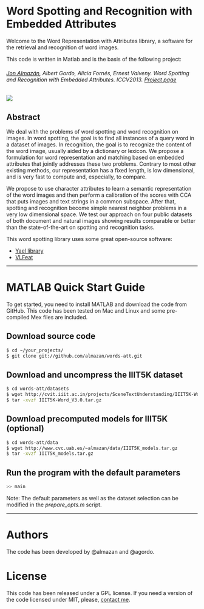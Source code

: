 Word Spotting and Recognition with Embedded Attributes
==

Welcome to the Word Representation with Attributes library, a software for the retrieval and recognition of word images.

This code is written in Matlab and is the basis of the following project:

###### [Jon Almazán](http://www.cvc.uab.es/~almazan), Albert Gordo, Alicia Fornés, Ernest Valveny.  *Word Spotting and Recognition with Embedded Attributes*. ICCV2013. [Project page](http://www.cvc.uab.es/~almazan/index.php/projects/words-att/)

![](http://www.cvc.uab.es/~almazan/wp-content/uploads/2014/01/spaces_small.png)

Abstract
---

We deal with the problems of word spotting and word recognition on images. In word spotting, the goal is to find all instances of a query word in a dataset of images. In recognition, the goal is to recognize the content of the word image, usually aided by a dictionary or lexicon. We propose a formulation for word representation and matching based on embedded attributes that jointly addresses these two problems. Contrary to most other existing methods, our representation has a fixed length, is low dimensional, and is very fast to compute and, especially, to compare.

We propose to use character attributes to learn a semantic representation of the word images and then perform a calibration of the scores with CCA that puts images and text strings in a common subspace. After that, spotting and recognition become simple nearest neighbor problems in a very low dimensional space. We test our approach on four public datasets of both document and natural images showing results comparable or better than the state-of-the-art on spotting and recognition tasks.

This word spotting library uses some great open-source software:

* [Yael library](https://gforge.inria.fr/projects/yael/) 
* [VLFeat](http://www.vlfeat.org)

----

# MATLAB Quick Start Guide

To get started, you need to install MATLAB and download the code from GitHub. This code has been tested on Mac and Linux and some pre-compiled Mex files are included.

## Download source code
``` sh
$ cd ~/your_projects/
$ git clone git://github.com/almazan/words-att.git
```

## Download and uncompress the IIIT5K dataset
``` sh
$ cd words-att/datasets
$ wget http://cvit.iiit.ac.in/projects/SceneTextUnderstanding/IIIT5K-Word_V3.0.tar.gz
$ tar -xvzf IIIT5K-Word_V3.0.tar.gz
```

## Download precomputed models for IIIT5K (optional)
``` sh
$ cd words-att/data
$ wget http://www.cvc.uab.es/~almazan/data/IIIT5K_models.tar.gz
$ tar -xvzf IIIT5K_models.tar.gz
```

## Run the program with the default parameters

``` sh
>> main
```

Note: The default parameters as well as the dataset selection can be modified in the *prepare_opts.m* script.

----

# Authors

The code has been developed by @almazan and @agordo.

# License

This code has been released under a GPL license. If you need a version of the code licensed under MIT, please, [contact me](http://www.cvc.uab.es/~almazan).
